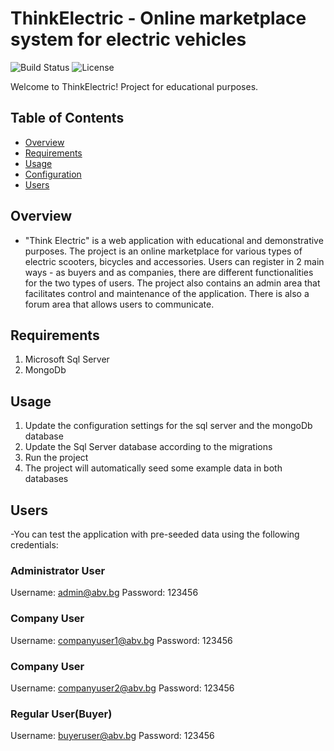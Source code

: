 # ThinkElectric - Online marketplace system for electric vehicles

![Build Status](https://img.shields.io/badge/build-passing-brightgreen)
![License](https://img.shields.io/badge/license-MIT-blue)

Welcome to ThinkElectric! Project for educational purposes.

## Table of Contents
- [Overview](#overview)
- [Requirements](#requirements)
- [Usage](#usage)
- [Configuration](#configuration)
- [Users](#users)

## Overview
- "Think Electric" is a web application with educational and demonstrative purposes. 
The project is an online marketplace for various types of electric scooters, bicycles and accessories. Users can register in 2 main ways - as buyers and as companies, there are different functionalities for the two types of users. The project also contains an admin area that facilitates control and maintenance of the application. There is also a forum area that allows users to communicate.

## Requirements
1. Microsoft Sql Server
2. MongoDb

## Usage
1. Update the configuration settings for the sql server and the mongoDb database
2. Update the Sql Server database according to the migrations
3. Run the project
4. The project will automatically seed some example data in both databases

## Users
-You can test the application with pre-seeded data using the following credentials:

### Administrator User
Username: admin@abv.bg
Password: 123456

### Company User
Username: companyuser1@abv.bg
Password: 123456

### Company User
Username: companyuser2@abv.bg
Password: 123456

### Regular User(Buyer)
Username: buyeruser@abv.bg
Password: 123456
